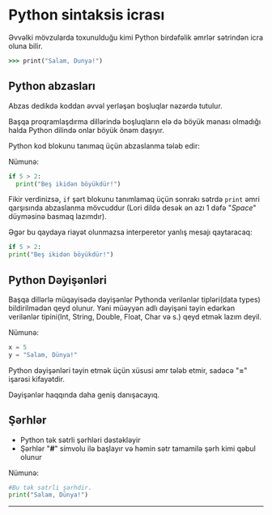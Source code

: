 # Python sintaksis icrası
Əvvəlki mövzularda toxunulduğu kimi Python birdəfəlik əmrlər sətrindən icra oluna bilir. 

```cmd 
>>> print("Salam, Dunya!")
```

## Python abzasları
Abzas dedikdə koddan əvvəl yerləşən boşluqlar nəzərdə tutulur. 

Başqa proqramlaşdırma dillərində boşluqların elə də böyük mənası olmadığı halda Python dilində onlar böyük önəm daşıyır. 

Python kod blokunu tanımaq üçün abzaslanma tələb edir: 

Nümunə:
```python
if 5 > 2:
  print("Beş ikidən böyükdür!")
```
Fikir verdinizsə, `if` şərt blokunu tanımlamaq üçün sonrakı sətrdə `print` əmri qarşısında abzaslanma mövcuddur (Lori dildə desək ən azı 1 dəfə "*Space*" düyməsinə basmaq lazımdır). 

Əgər bu qaydaya riayət olunmazsa interperetor yanlış mesajı qaytaracaq:

```python
if 5 > 2:
print("Beş ikidən böyükdür!")
```

## Python Dəyişənləri
Başqa dillərlə müqayisədə dəyişənlər Pythonda verilənlər tipləri(data types) bildirilmədən qeyd olunur. Yəni müəyyən adlı dəyişəni təyin edərkən verilənlər tipini(Int, String, Double, Float, Char və s.) qeyd etmək lazım deyil. 


Nümunə:
```python
x = 5
y = "Salam, Dünya!"
```

Python dəyişənləri təyin etmək üçün xüsusi əmr tələb etmir, sadəcə "**=**" işarəsi kifayətdir. 

Dəyişənlər haqqında daha geniş danışacayıq.  

## Şərhlər

- Python tək sətrli şərhləri dəstəkləyir
- Şərhlər "**#**" simvolu ilə başlayır və həmin sətr tamamilə şərh kimi qəbul olunur

Nümunə:

```python
#Bu tək sətrli şərhdir.
print("Salam, Dünya!")
```

***